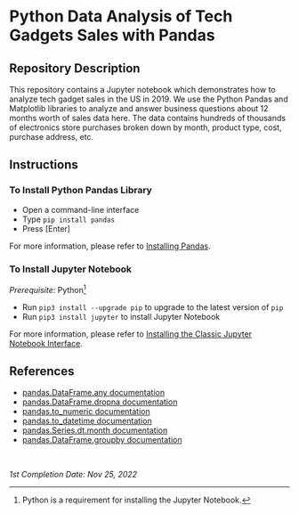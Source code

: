 <!-- README file for YouTube tutorials -->
<!-- [YouTube](https://youtu.be/eMOA1pPVUc4) -->

# Python Data Analysis of Tech Gadgets Sales with Pandas

## Repository Description

This repository contains a Jupyter notebook which demonstrates how to analyze tech gadget sales in the US in 2019. We use the Python Pandas and Matplotlib libraries to analyze and answer business questions about 12 months worth of sales data here. The data contains hundreds of thousands of electronics store purchases broken down by month, product type, cost, purchase address, etc.

## Instructions

### To Install Python Pandas Library

- Open a command-line interface
- Type `pip install pandas`
- Press [Enter]

For more information, please refer to [Installing Pandas](https://pandas.pydata.org/pandas-docs/stable/getting_started/install.html#installing-pandas).

### To Install Jupyter Notebook

*Prerequisite*: Python[^note]

- Run `pip3 install --upgrade pip` to upgrade to the latest version of `pip`
- Run `pip3 install jupyter` to install Jupyter Notebook

For more information, please refer to [Installing the Classic Jupyter Notebook Interface](https://docs.jupyter.org/en/latest/install/notebook-classic.html#installing-the-classic-jupyter-notebook-interface).

[^note]: Python is a requirement for installing the Jupyter Notebook.

## References

- [pandas.DataFrame.any documentation](https://pandas.pydata.org/pandas-docs/stable/reference/api/pandas.DataFrame.any.html)
- [pandas.DataFrame.dropna documentation](https://pandas.pydata.org/docs/reference/api/pandas.DataFrame.dropna.html)
- [pandas.to_numeric documentation](https://pandas.pydata.org/docs/reference/api/pandas.to_numeric.html)
- [pandas.to_datetime documentation](https://pandas.pydata.org/docs/reference/api/pandas.to_datetime.html)
- [pandas.Series.dt.month documentation](https://pandas.pydata.org/docs/reference/api/pandas.Series.dt.month.html)
- [pandas.DataFrame.groupby documentation](https://pandas.pydata.org/pandas-docs/stable/reference/api/pandas.DataFrame.groupby.html)

<br>

*1st Completion Date: Nov 25, 2022*
